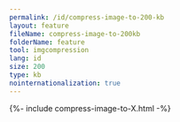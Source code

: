 ```yaml
---
permalink: /id/compress-image-to-200-kb
layout: feature
fileName: compress-image-to-200kb
folderName: feature
tool: imgcompression
lang: id
size: 200
type: kb
nointernationalization: true
---
```

{%- include compress-image-to-X.html -%}
      